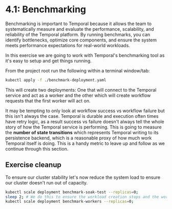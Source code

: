 # 4.1: Benchmarking
Benchmarking is important to Temporal because it allows the team to systematically measure and evaluate the performance, scalability, and reliability of the Temporal platform. By running benchmarks, you can identify bottlenecks, optimize core components, and ensure the system meets performance expectations for real-world workloads.


In this exercise we are going to work with Temporal's benchmarking tool as it's easy to setup and get things running.

From the project root run the following within a terminal window/tab:
```bash
kubectl apply -f ./benchmark-deployment.yaml
```
This will create two deployments: One that will connect to the Temporal service and act as a worker and the other which will create workflow requests that the first worker will act on.


It may be tempting to only look at workflow success vs workflow failure but this isn't always the case. Temporal is durable and execution often times have retry logic, as a result success vs failure doesn't always tell the whole story of how the Temporal service is performing. This is going to measure the **number of state transitions** which represents Temporal writing to its persistence backend, which is a reasonable proxy of how much work Temporal itself is doing. This is a handy metric to leave up and follow as we continue through this section.

## Exercise cleanup

To ensure our cluster stability let's now reduce the system load to ensure our cluster doesn't run out of capacity.

```bash
kubectl scale deployment benchmark-soak-test --replicas=0;
sleep 2; # We do this to ensure the workload creation stops and the workers can clear teh queue before bringing the worker down.
kubectl scale deployment benchmark-workers --replicas=0;
```
